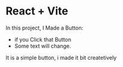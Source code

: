 # React + Vite

In this project, I Made a Button: 
  - if you Click that Button
  - Some text will change.

It is a simple button, i made it bit createtively



